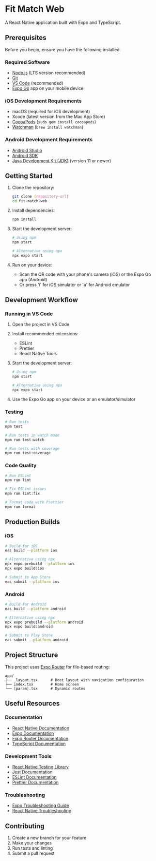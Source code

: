 # Fit Match Web

A React Native application built with Expo and TypeScript.

## Prerequisites

Before you begin, ensure you have the following installed:

### Required Software

- [Node.js](https://nodejs.org/) (LTS version recommended)
- [Git](https://git-scm.com/)
- [VS Code](https://code.visualstudio.com/) (recommended)
- [Expo Go](https://expo.dev/client) app on your mobile device

### iOS Development Requirements

- macOS (required for iOS development)
- Xcode (latest version from the Mac App Store)
- [CocoaPods](https://cocoapods.org/) (`sudo gem install cocoapods`)
- [Watchman](https://facebook.github.io/watchman/) (`brew install watchman`)

### Android Development Requirements

- [Android Studio](https://developer.android.com/studio)
- [Android SDK](https://developer.android.com/studio#command-tools)
- [Java Development Kit (JDK)](https://adoptium.net/) (version 11 or newer)

## Getting Started

1. Clone the repository:

   ```bash
   git clone [repository-url]
   cd fit-match-web
   ```

2. Install dependencies:

   ```bash
   npm install
   ```

3. Start the development server:

   ```bash
   # Using npm
   npm start

   # Alternative using npx
   npx expo start
   ```

4. Run on your device:
   - Scan the QR code with your phone's camera (iOS) or the Expo Go app (Android)
   - Or press 'i' for iOS simulator or 'a' for Android emulator

## Development Workflow

### Running in VS Code

1. Open the project in VS Code
2. Install recommended extensions:
   - ESLint
   - Prettier
   - React Native Tools
3. Start the development server:

   ```bash
   # Using npm
   npm start

   # Alternative using npx
   npx expo start
   ```

4. Use the Expo Go app on your device or an emulator/simulator

### Testing

```bash
# Run tests
npm test

# Run tests in watch mode
npm run test:watch

# Run tests with coverage
npm run test:coverage
```

### Code Quality

```bash
# Run ESLint
npm run lint

# Fix ESLint issues
npm run lint:fix

# Format code with Prettier
npm run format
```

## Production Builds

### iOS

```bash
# Build for iOS
eas build --platform ios

# Alternative using npx
npx expo prebuild --platform ios
npx expo build:ios

# Submit to App Store
eas submit --platform ios
```

### Android

```bash
# Build for Android
eas build --platform android

# Alternative using npx
npx expo prebuild --platform android
npx expo build:android

# Submit to Play Store
eas submit --platform android
```

## Project Structure

This project uses [Expo Router](https://docs.expo.dev/router/introduction/) for file-based routing:

```
app/
├── _layout.tsx      # Root layout with navigation configuration
├── index.tsx        # Home screen
└── [param].tsx      # Dynamic routes
```

## Useful Resources

### Documentation

- [React Native Documentation](https://reactnative.dev/docs/getting-started)
- [Expo Documentation](https://docs.expo.dev/)
- [Expo Router Documentation](https://docs.expo.dev/router/introduction/)
- [TypeScript Documentation](https://www.typescriptlang.org/docs/)

### Development Tools

- [React Native Testing Library](https://callstack.github.io/react-native-testing-library/)
- [Jest Documentation](https://jestjs.io/docs/getting-started)
- [ESLint Documentation](https://eslint.org/docs/user-guide/getting-started)
- [Prettier Documentation](https://prettier.io/docs/en/)

### Troubleshooting

- [Expo Troubleshooting Guide](https://docs.expo.dev/troubleshooting/common-issues/)
- [React Native Troubleshooting](https://reactnative.dev/docs/troubleshooting)

## Contributing

1. Create a new branch for your feature
2. Make your changes
3. Run tests and linting
4. Submit a pull request
